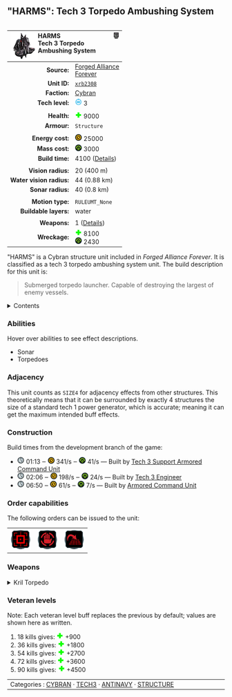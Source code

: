 "HARMS": Tech 3 Torpedo Ambushing System
----
<table align="right">
    <thead>
        <tr>
            <th align="left" colspan="2">
                <img align="left" src="icons/units/XRB2308_icon.png" title="HARMS unit icon" /><img align="right" src="icons/strategicicons/icon_structure3_antinavy_rest.png" title="icon_structure3_antinavy" />HARMS<br />Tech 3 Torpedo Ambushing System
            </th>
        </tr>
    </thead>
    <tbody>
        <tr>
            <td align="right"><strong>Source:</strong></td>
            <td><a href="Forged Alliance Forever">Forged Alliance<br />Forever</a></td>
        </tr>
        <tr>
            <td align="right"><strong>Unit ID:</strong></td>
            <td><a href="https://github.com/FAForever/fa/D:/faf-development/fa/units/XRB2308/XRB2308_unit.bp"><code>xrb2308</code></a></td>
        </tr>
        <tr>
            <td align="right"><strong>Faction:</strong></td>
            <td><a href="categories.CYBRAN">Cybran</a></td>
        </tr>
        <tr>
            <td align="right"><strong>Tech level:</strong></td>
            <td><img src="icons/T3.png" title="Tech 3" /> 3</td>
        </tr>
        <tr><td align="center" colspan="2"></td></tr>
        <tr>
            <td align="right"><strong>Health:</strong></td>
            <td><img src="icons/health.png" title="Health" /> 9000</td>
        </tr>
        <tr>
            <td align="right"><strong>Armour:</strong></td>
            <td><code>Structure</code></td>
        </tr>
        <tr><td align="center" colspan="2"></td></tr>
        <tr>
            <td align="right"><strong>Energy cost:</strong></td>
            <td><img src="icons/energy.png" title="Energy" /> 25000</td>
        </tr>
        <tr>
            <td align="right"><strong>Mass cost:</strong></td>
            <td><img src="icons/mass.png" title="Mass" /> 3000</td>
        </tr>
        <tr>
            <td align="right"><strong>Build time:</strong></td>
            <td>4100 (<a href="#construction">Details</a>)</td>
        </tr>
        <tr><td align="center" colspan="2"></td></tr>
        <tr>
            <td align="right"><strong>Vision radius:</strong></td>
            <td> <span title="0.40 km, 0.25 mi">20 (400 m)</span></td>
        </tr>
        <tr>
            <td align="right"><strong>Water vision radius:</strong></td>
            <td> <span title="880 m, 0.55 mi">44 (0.88 km)</span></td>
        </tr>
        <tr>
            <td align="right"><strong>Sonar radius:</strong></td>
            <td> <span title="800 m, 0.50 mi">40 (0.8 km)</span></td>
        </tr>
        <tr><td align="center" colspan="2"></td></tr>
        <tr>
            <td align="right"><strong>Motion type:</strong></td>
            <td><code>RULEUMT_None</code></td>
        </tr>
        <tr>
            <td align="right"><strong>Buildable layers:</strong></td>
            <td>water</td>
        </tr>
        <tr><td align="center" colspan="2"></td></tr>
        <tr>
            <td align="right"><strong>Weapons:</strong></td>
            <td>1 (<a href="#weapons">Details</a>)</td>
        </tr>
        <tr>
            <td align="right"><strong>Wreckage:</strong></td>
            <td><img src="icons/health.png" title="Health" /> 8100<br /><img src="icons/mass.png" title="Mass" /> 2430</td>
        </tr>
    </tbody>
</table>

"HARMS" is a Cybran structure unit included in *Forged Alliance Forever*.
It is classified as a tech 3 torpedo ambushing system unit.
The build description for this unit is:

<blockquote>Submerged torpedo launcher. Capable of destroying the largest of enemy vessels.</blockquote>

<details>
<summary>Contents</summary>

1. – <a href="#abilities">Abilities</a>
2. – <a href="#adjacency">Adjacency</a>
3. – <a href="#construction">Construction</a>
4. – <a href="#order-capabilities">Order capabilities</a>
5. – <a href="#weapons">Weapons</a>
6. – <a href="#veteran-levels">Veteran levels</a>
</details>

### Abilities
Hover over abilities to see effect descriptions.

* <span title="Can see blips of units not seen by vision that are on or below water">Sonar</span>
* <span title="Has a weapon that can target things immersed in water">Torpedoes</span>

### Adjacency
This unit counts as `SIZE4` for adjacency effects from other structures. This theoretically means that it can be surrounded by exactly 4 structures the size of a standard tech 1 power generator, which is accurate; meaning it can get the maximum intended buff effects. 

### Construction
Build times from the development branch of the game:
* <img src="icons/time.png" title="Time" /> 01:13 ‒ <img src="icons/energy.png" title="Energy" /> 341/s ‒ <img src="icons/mass.png" title="Mass" /> 41/s — Built by <a href="URL0301">Tech 3 Support Armored Command Unit</a>
* <img src="icons/time.png" title="Time" /> 02:06 ‒ <img src="icons/energy.png" title="Energy" /> 198/s ‒ <img src="icons/mass.png" title="Mass" /> 24/s — Built by <a href="URL0309">Tech 3 Engineer</a>
* <img src="icons/time.png" title="Time" /> 06:50 ‒ <img src="icons/energy.png" title="Energy" /> 61/s ‒ <img src="icons/mass.png" title="Mass" /> 7/s — Built by <a href="URL0001">Armored Command Unit</a>

### Order capabilities
The following orders can be issued to the unit:
<table>
<td><img float="left" src="icons/orders/attack.png" title="Attack
Left click for attack order. Right click to toggle target priorities for sniping." /></td>
<td><img float="left" src="icons/orders/stop.png" title="Stop" /></td>
<td><img float="left" src="icons/orders/stand-ground.png" title="Fire State" /></td>
</table>

### Weapons
<details>
<summary>Kril Torpedo</summary>
<p>
    <table>
        <tr>
            <td align="right"><strong>Target type:</strong></td>
            <td><code>RULEWTT_Unit</code><br />(Anti-Naval)</td>
        </tr>
        <tr>
            <td align="right"><strong>Projectile:</strong></td>
            <td><a href="Projectiles#can-kril-torpedo-01"><code>CANKrilTorpedo01</code></a></td>
        </tr>
        <tr>
            <td align="right"><strong>DPS estimate:</strong></td>
            <td>375 <span title="Note: This only counts listed stats.">(<u>?</u>)</span></td>
        </tr>
        <tr>
            <td align="right"><strong>Damage:</strong></td>
            <td>50 <span title="Note: This doesn't count some scripted effects.">(<u>?</u>)</span></td>
        </tr>
        <tr>
            <td align="right"><strong>Damage instances:</strong></td>
            <td>6 projectiles<br />5 DoT pulses</td>
        </tr>
        <tr>
            <td align="right"><strong>Damage type:</strong></td>
            <td><code>Normal</code></td>
        </tr>
        <tr>
            <td align="right"><strong>Max range:</strong></td>
            <td> <span title="1400 m, 0.87 mi">70 (1.4 km)</span></td>
        </tr>
        <tr>
            <td align="right"><strong>Firing cycle:</strong></td>
            <td>Once every 4.0s <span title="Note: This doesn't count additional delays such as charging, reloading, and others.">(<u>?</u>)</span></td>
        </tr>
    </table>
</p>
</details>


### Veteran levels
Note: Each veteran level buff replaces the previous by default; values are shown here as written.

1. 18 kills gives: <img src="icons/health.png" title="Health" /> +900
2. 36 kills gives: <img src="icons/health.png" title="Health" /> +1800
3. 54 kills gives: <img src="icons/health.png" title="Health" /> +2700
4. 72 kills gives: <img src="icons/health.png" title="Health" /> +3600
5. 90 kills gives: <img src="icons/health.png" title="Health" /> +4500

<table align="center">
<td width="1215px">Categories : 
<a href="categories.CYBRAN">CYBRAN</a> · 
<a href="_categories.TECH3">TECH3</a> · 
<a href="_categories.ANTINAVY">ANTINAVY</a> · 
<a href="_categories.STRUCTURE">STRUCTURE</a></td>
</table>
